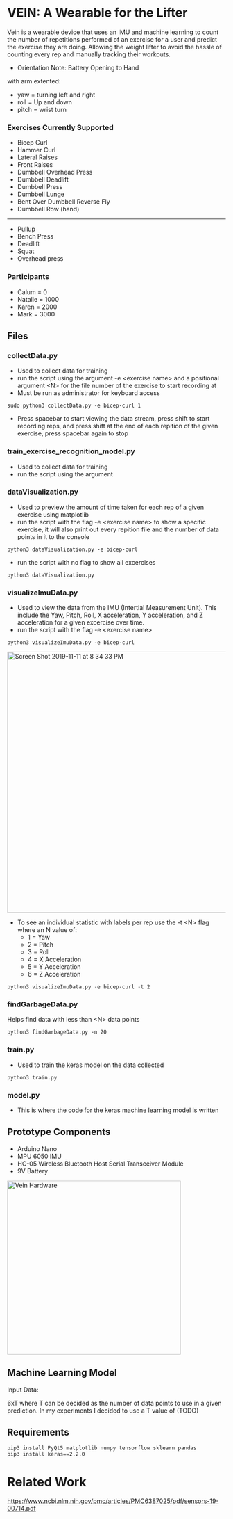 
# VEIN: A Wearable for the Lifter

Vein is a wearable device that uses an IMU and machine learning to count the number of repetitions performed of an exercise for a user and predict the exercise they are doing. Allowing the weight lifter to avoid the hassle of counting every rep and manually tracking their workouts.

- Orientation Note: Battery Opening to Hand

with arm extented:
- yaw = turning left and right
- roll = Up and down
- pitch = wrist turn

### Exercises Currently Supported
- Bicep Curl
- Hammer Curl
- Lateral Raises
- Front Raises
- Dumbbell Overhead Press
- Dumbbell Deadlift
- Dumbbell Press
- Dumbbell Lunge
- Bent Over Dumbbell Reverse Fly
- Dumbbell Row (hand)

--------

- Pullup
- Bench Press
- Deadlift
- Squat
- Overhead press

### Participants

- Calum = 0
- Natalie = 1000
- Karen = 2000
- Mark = 3000


## Files
### collectData.py 
- Used to collect data for training
- run the script using the argument -e \<exercise name> and a positional argument \<N> for the file number of the exercise to start recording at
- Must be run as administrator for keyboard access
```
sudo python3 collectData.py -e bicep-curl 1
```
- Press spacebar to start viewing the data stream, press shift to start recording reps, and press shift at the end of each repition of the given exercise, press spacebar again to stop

### train_exercise_recognition_model.py
- Used to collect data for training
- run the script using the argument

### dataVisualization.py
- Used to preview the amount of time taken for each rep of a given exercise using matplotlib
- run the script with the flag -e \<exercise name> to show a specific exercise, it will also print out every repition file and the number of data points in it to the console
```
python3 dataVisualization.py -e bicep-curl
```
- run the script with no flag to show all excercises
```
python3 dataVisualization.py 
```

### visualizeImuData.py
- Used to view the data from the IMU (Intertial Measurement Unit). This include the Yaw, Pitch, Roll, X acceleration, Y acceleration, and Z acceleration for a given excercise over time.
- run the script with the flag -e \<exercise name> 
```
python3 visualizeImuData.py -e bicep-curl
```

<img width="600" alt="Screen Shot 2019-11-11 at 8 34 33 PM" src="https://user-images.githubusercontent.com/12948431/68634317-065b4500-04c3-11ea-99b7-808bec683ed5.png">


- To see an individual statistic with labels per rep use the -t \<N> flag where an N value of:
    - 1 = Yaw
    - 2 = Pitch
    - 3 = Roll
    - 4 = X Acceleration
    - 5 = Y Acceleration
    - 6 = Z Acceleration

```
python3 visualizeImuData.py -e bicep-curl -t 2
```

### findGarbageData.py
Helps find data with less than \<N> data points

```
python3 findGarbageData.py -n 20
```


### train.py
- Used to train the keras model on the data collected
```
python3 train.py
```

### model.py
- This is where the code for the keras machine learning model is written


## Prototype Components
- Arduino Nano
- MPU 6050 IMU
- HC-05 Wireless Bluetooth Host Serial Transceiver Module 
- 9V Battery

<img width="400" alt="Vein Hardware" src="https://user-images.githubusercontent.com/12948431/68535026-b7b67b00-0309-11ea-9519-f89c0f019290.png">

## Machine Learning Model

Input Data:

6xT where T can be decided as the number of data points to use in a given prediction. In my experiments I decided to use a T value of (TODO)



## Requirements
```
pip3 install PyQt5 matplotlib numpy tensorflow sklearn pandas
pip3 install keras==2.2.0
```

# Related Work

https://www.ncbi.nlm.nih.gov/pmc/articles/PMC6387025/pdf/sensors-19-00714.pdf



